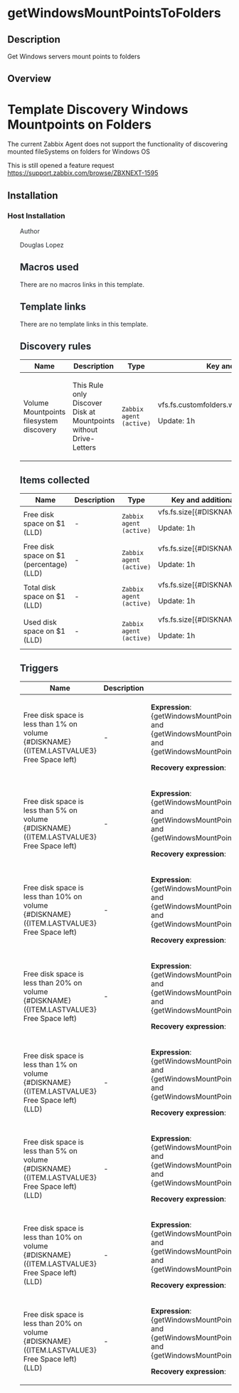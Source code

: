 # getWindowsMountPointsToFolders

## Description

Get Windows servers mount points to folders

## Overview


Template Discovery Windows Mountpoints on Folders
=================================================


The current Zabbix Agent does not support the functionality of discovering mounted fileSystems on folders for Windows OS


This is still opened a feature request <https://support.zabbix.com/browse/ZBXNEXT-1595>


Installation
------------


### Host Installation


<ul style="box-sizing: border-box; margin-bottom: 16px; margin-top: 0px; padding-left: 2em; color: #24292e; font-family: -apple-system, system-ui, 'Segoe UI', Helvetica, Arial, sans-serif, 'Apple C

## Author

Douglas Lopez

## Macros used

There are no macros links in this template.

## Template links

There are no template links in this template.

## Discovery rules

|Name|Description|Type|Key and additional info|
|----|-----------|----|----|
|Volume Mountpoints filesystem discovery|<p>This Rule only Discover Disk at Mountpoints without Drive-Letters</p>|`Zabbix agent (active)`|vfs.fs.customfolders.windowsmountpoints.discovery<p>Update: 1h</p>|
## Items collected

|Name|Description|Type|Key and additional info|
|----|-----------|----|----|
|Free disk space on $1 (LLD)|<p>-</p>|`Zabbix agent (active)`|vfs.fs.size[{#DISKNAME},free]<p>Update: 1h</p>|
|Free disk space on $1 (percentage) (LLD)|<p>-</p>|`Zabbix agent (active)`|vfs.fs.size[{#DISKNAME},pfree]<p>Update: 1h</p>|
|Total disk space on $1 (LLD)|<p>-</p>|`Zabbix agent (active)`|vfs.fs.size[{#DISKNAME},total]<p>Update: 1h</p>|
|Used disk space on $1 (LLD)|<p>-</p>|`Zabbix agent (active)`|vfs.fs.size[{#DISKNAME},used]<p>Update: 1h</p>|
## Triggers

|Name|Description|Expression|Priority|
|----|-----------|----------|--------|
|Free disk space is less than 1% on volume {#DISKNAME} ({ITEM.LASTVALUE3} Free Space left)|<p>-</p>|<p>**Expression**: {getWindowsMountPointsToFolders:vfs.fs.size[{#DISKNAME},pfree].last(0)}<1 and {getWindowsMountPointsToFolders:vfs.fs.size[{#DISKNAME},pfree].last(0)}>10 and {getWindowsMountPointsToFolders:vfs.fs.size[{#DISKNAME},free].last(0)}>1</p><p>**Recovery expression**: </p>|disaster|
|Free disk space is less than 5% on volume {#DISKNAME} ({ITEM.LASTVALUE3} Free Space left)|<p>-</p>|<p>**Expression**: {getWindowsMountPointsToFolders:vfs.fs.size[{#DISKNAME},pfree].last(0)}<5 and {getWindowsMountPointsToFolders:vfs.fs.size[{#DISKNAME},pfree].last(0)}>10 and {getWindowsMountPointsToFolders:vfs.fs.size[{#DISKNAME},free].last(0)}>1</p><p>**Recovery expression**: </p>|high|
|Free disk space is less than 10% on volume {#DISKNAME} ({ITEM.LASTVALUE3} Free Space left)|<p>-</p>|<p>**Expression**: {getWindowsMountPointsToFolders:vfs.fs.size[{#DISKNAME},pfree].last(0)}<10 and {getWindowsMountPointsToFolders:vfs.fs.size[{#DISKNAME},pfree].last(0)}>10 and {getWindowsMountPointsToFolders:vfs.fs.size[{#DISKNAME},free].last(0)}>1</p><p>**Recovery expression**: </p>|warning|
|Free disk space is less than 20% on volume {#DISKNAME} ({ITEM.LASTVALUE3} Free Space left)|<p>-</p>|<p>**Expression**: {getWindowsMountPointsToFolders:vfs.fs.size[{#DISKNAME},pfree].last(0)}<20 and {getWindowsMountPointsToFolders:vfs.fs.size[{#DISKNAME},pfree].last(0)}>10 and {getWindowsMountPointsToFolders:vfs.fs.size[{#DISKNAME},free].last(0)}>1</p><p>**Recovery expression**: </p>|information|
|Free disk space is less than 1% on volume {#DISKNAME} ({ITEM.LASTVALUE3} Free Space left) (LLD)|<p>-</p>|<p>**Expression**: {getWindowsMountPointsToFolders:vfs.fs.size[{#DISKNAME},pfree].last(0)}<1 and {getWindowsMountPointsToFolders:vfs.fs.size[{#DISKNAME},pfree].last(0)}>10 and {getWindowsMountPointsToFolders:vfs.fs.size[{#DISKNAME},free].last(0)}>1</p><p>**Recovery expression**: </p>|disaster|
|Free disk space is less than 5% on volume {#DISKNAME} ({ITEM.LASTVALUE3} Free Space left) (LLD)|<p>-</p>|<p>**Expression**: {getWindowsMountPointsToFolders:vfs.fs.size[{#DISKNAME},pfree].last(0)}<5 and {getWindowsMountPointsToFolders:vfs.fs.size[{#DISKNAME},pfree].last(0)}>10 and {getWindowsMountPointsToFolders:vfs.fs.size[{#DISKNAME},free].last(0)}>1</p><p>**Recovery expression**: </p>|high|
|Free disk space is less than 10% on volume {#DISKNAME} ({ITEM.LASTVALUE3} Free Space left) (LLD)|<p>-</p>|<p>**Expression**: {getWindowsMountPointsToFolders:vfs.fs.size[{#DISKNAME},pfree].last(0)}<10 and {getWindowsMountPointsToFolders:vfs.fs.size[{#DISKNAME},pfree].last(0)}>10 and {getWindowsMountPointsToFolders:vfs.fs.size[{#DISKNAME},free].last(0)}>1</p><p>**Recovery expression**: </p>|warning|
|Free disk space is less than 20% on volume {#DISKNAME} ({ITEM.LASTVALUE3} Free Space left) (LLD)|<p>-</p>|<p>**Expression**: {getWindowsMountPointsToFolders:vfs.fs.size[{#DISKNAME},pfree].last(0)}<20 and {getWindowsMountPointsToFolders:vfs.fs.size[{#DISKNAME},pfree].last(0)}>10 and {getWindowsMountPointsToFolders:vfs.fs.size[{#DISKNAME},free].last(0)}>1</p><p>**Recovery expression**: </p>|information|
